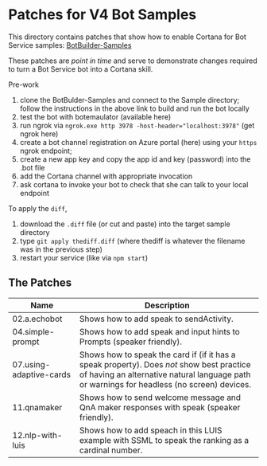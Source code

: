 # Patches for V4 Bot Samples #

This directory contains patches that show how to enable Cortana for Bot Service samples:
[BotBuilder-Samples](https://github.com/Microsoft/BotBuilder-Samples)

These patches are _point in time_ and serve to demonstrate changes required to turn a Bot Service bot into a Cortana skill.

Pre-work
1. clone the BotBulder-Samples and connect to the Sample directory; follow the instructions in the above link to build and run the bot locally
1. test the bot with botemaulator (available here)
1. run ngrok via `ngrok.exe http 3978 -host-header="localhost:3978"` (get ngrok here)
1. create a bot channel registration on Azure portal (here) using your `https` ngrok endpoint;
1. create a new app key and copy the app id and key (password) into the .bot file
1. add the Cortana channel with appropriate invocation
1. ask cortana to invoke your bot to check that she can talk to your local endpoint

To apply the `diff`,
1. download the `.diff` file  (or cut and paste) into the target sample directory
1. type `git apply thediff.diff` (where thediff is whatever the filename was in the previous step)
1. restart your service (like via `npm start`)

## The Patches ##
| Name | Description |
| --- | --- |
| 02.a.echobot | Shows how to add speak to sendActivity. |
| 04.simple-prompt | Shows how to add speak and input hints to Prompts (speaker friendly). |
| 07.using-adaptive-cards | Shows how to speak the card if (if it has a speak property). Does _not_ show best practice of having an alternative natural language path or warnings for headless (no screen) devices. |
| 11.qnamaker | Shows how to send welcome message and QnA maker responses with speak (speaker friendly). |
| 12.nlp-with-luis | Shows how to add speach in this LUIS example with SSML to speak the ranking as a cardinal number. |
